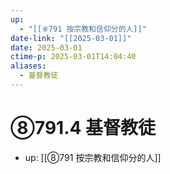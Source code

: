 ```yaml
---
up:
  - "[[⑧791 按宗教和信仰分的人]]"
date-link: "[[2025-03-01]]"
date: 2025-03-01
ctime-p: 2025-03-01T14:04:40
aliases:
  - 基督教徒
---
```


# ⑧791.4 基督教徒

- up: [[⑧791 按宗教和信仰分的人]]
